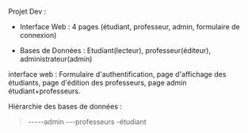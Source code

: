 Projet Dev : 

- Interface Web : 4 pages (étudiant, professeur, admin, formulaire de connexion)

- Bases de Données : Etudiant(lecteur), professeur(éditeur), administrateur(admin)

interface web : Formulaire d'authentification, page d'affichage des étudiants, page d'édition des professeurs, page admin étudiant+professeurs.

Hiérarchie des bases de données : 
>-----admin
>---professeurs
>-étudiant
 

